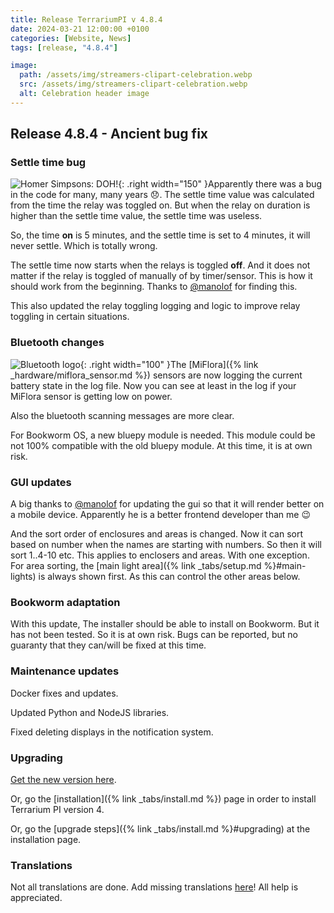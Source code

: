 ```yaml
---
title: Release TerrariumPI v 4.8.4
date: 2024-03-21 12:00:00 +0100
categories: [Website, News]
tags: [release, "4.8.4"]

image:
  path: /assets/img/streamers-clipart-celebration.webp
  src: /assets/img/streamers-clipart-celebration.webp
  alt: Celebration header image
---
```


## Release 4.8.4 - Ancient bug fix

### Settle time bug

![Homer Simpsons: DOH!](/assets/img/doh.webp){: .right width="150" }Apparently there was a bug in the code for many, many years :disappointed:. The settle time value was calculated from the time the relay was toggled on. But when the relay on duration is higher than the settle time value, the settle time was useless.

So, the time **on** is 5 minutes, and the settle time is set to 4 minutes, it will never settle. Which is totally wrong.

The settle time now starts when the relays is toggled **off**. And it does not matter if the relay is toggled of manually of by timer/sensor. This is how it should work from the beginning. Thanks to [@manolof](https://github.com/manolof) for finding this.

This also updated the relay toggling logging and logic to improve relay toggling in certain situations.

### Bluetooth changes

![Bluetooth logo](/assets/img/Bluetooth.svg){: .right width="100" }The [MiFlora]({% link _hardware/miflora_sensor.md %}) sensors are now logging the current battery state in the log file. Now you can see at least in the log if your MiFlora sensor is getting low on power.

Also the bluetooth scanning messages are more clear.

For Bookworm OS, a new bluepy module is needed. This module could be not 100% compatible with the old bluepy module. At this time, it is at own risk.

### GUI updates

A big thanks to [@manolof](https://github.com/manolof) for updating the gui so that it will render better on a mobile device. Apparently he is a better frontend developer than me :wink:

And the sort order of enclosures and areas is changed. Now it can sort based on number when the names are starting with numbers. So then it will sort 1..4-10 etc. This applies to enclosers and areas. With one exception. For area sorting, the [main light area]({% link _tabs/setup.md %}#main-lights) is always shown first. As this can control the other areas below.

### Bookworm adaptation

With this update, The installer should be able to install on Bookworm. But it has not been tested. So it is at own risk. Bugs can be reported, but no guaranty that they can/will be fixed at this time.

### Maintenance updates

Docker fixes and updates.

Updated Python and NodeJS libraries.

Fixed deleting displays in the notification system.

### Upgrading

[Get the new version here](https://github.com/theyosh/TerrariumPI/releases/tag/4.8.4).

Or, go the [installation]({% link _tabs/install.md %}) page in order to install Terrarium PI version 4.

Or, go the [upgrade steps]({% link _tabs/install.md %}#upgrading) at the installation page.

### Translations

Not all translations are done. Add missing translations [here](https://weblate.theyosh.nl/engage/terrariumpi/)! All help is appreciated.
